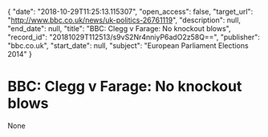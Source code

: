 {
  "date": "2018-10-29T11:25:13.115307", 
  "open_access": false, 
  "target_url": "http://www.bbc.co.uk/news/uk-politics-26761119", 
  "description": null, 
  "end_date": null, 
  "title": "BBC:  Clegg v Farage: No knockout blows", 
  "record_id": "20181029T112513/s9vS2Nr4nniyP6adO2z58Q==", 
  "publisher": "bbc.co.uk", 
  "start_date": null, 
  "subject": "European Parliament Elections 2014"
}

# BBC:  Clegg v Farage: No knockout blows

None